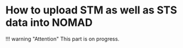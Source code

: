 # How to upload STM as well as STS data into NOMAD

!!! warning "Attention"
    This part is on progress.